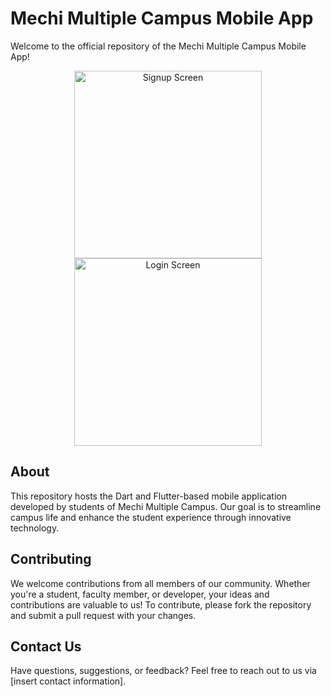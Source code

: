# Mechi Multiple Campus Mobile App

Welcome to the official repository of the Mechi Multiple Campus Mobile App!

<p align="center">
  <img src="https://github.com/dipsankadariya/MMC_App/assets/139572157/13b563e5-3437-476c-8c28-89f8db97f122" width="300" alt="Signup Screen">
  <img src="https://github.com/dipsankadariya/MMC_App/assets/139572157/2b5b1ca0-af56-4603-a0e5-5b889ab658f7" width="300" alt="Login Screen">
</p>

## About
This repository hosts the Dart and Flutter-based mobile application developed by students of Mechi Multiple Campus. Our goal is to streamline campus life and enhance the student experience through innovative technology.



## Contributing
We welcome contributions from all members of our community. Whether you're a student, faculty member, or developer, your ideas and contributions are valuable to us! To contribute, please fork the repository and submit a pull request with your changes.

## Contact Us
Have questions, suggestions, or feedback? Feel free to reach out to us via [insert contact information].



